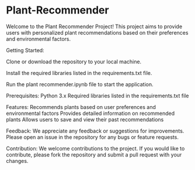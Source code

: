 # Plant-Recommender

Welcome to the Plant Recommender Project! This project aims to provide users with personalized plant recommendations based on their preferences and environmental factors.
 
Getting Started:


   Clone or download the repository to your local machine.  
   
   
   Install the required libraries listed in the requirements.txt file.
   
   
   Run the plant recommender.ipynb file to start the application.
   
Prerequisites:
   Python 3.x
   Required libraries listed in the requirements.txt file

Features:
   Recommends plants based on user preferences and environmental factors
   Provides detailed information on recommended plants
   Allows users to save and view their past recommendations
   
Feedback:
   We appreciate any feedback or suggestions for improvements. Please open an issue in the repository for any bugs or feature requests.

Contribution:
   We welcome contributions to the project. If you would like to contribute, please fork the repository and submit a pull request with your changes.
